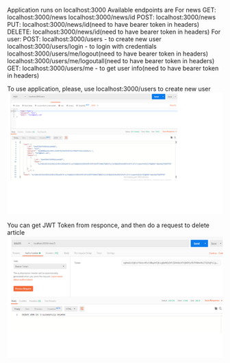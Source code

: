 Application runs on localhost:3000
Available endpoints are 
For news
GET:
localhost:3000/news
localhost:3000/news/id
POST:
localhost:3000/news
PUT:
localhost:3000/news/id(need to have bearer token in headers)
DELETE:
localhost:3000/news/id(need to have bearer token in headers)
For user:
POST:
localhost:3000/users - to create new user
localhost:3000/users/login - to login with credentials
localhost:3000/users/me/logout(need to have bearer token in headers)
localhost:3000/users/me/logoutall(need to have bearer token in headers)
GET:
localhost:3000/users/me - to get user info(need to have bearer token in headers)

To use application, please, use localhost:3000/users to create new user
![postUser image](https://github.com/Masarnouski/FrontCamp_Express_1/blob/master/postUser.png)

You can get JWT Token from responce, and then do a request to delete article
![deleteUser image](https://github.com/Masarnouski/FrontCamp_Express_1/blob/master/deleteUser.png)
